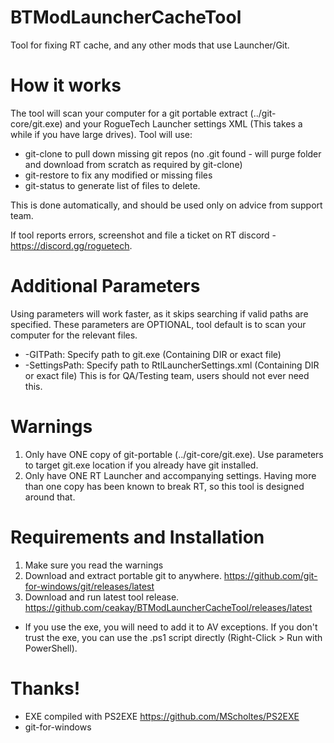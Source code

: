 # BTModLauncherCacheTool
Tool for fixing RT cache, and any other mods that use Launcher/Git.

# How it works
The tool will scan your computer for a git portable extract (../git-core/git.exe) and your RogueTech Launcher settings XML (This takes a while if you have large drives). Tool will use:
- git-clone to pull down missing git repos (no .git found - will purge folder and download from scratch as required by git-clone)
- git-restore to fix any modified or missing files
- git-status to generate list of files to delete. 

This is done automatically, and should be used only on advice from support team.

If tool reports errors, screenshot and file a ticket on RT discord - https://discord.gg/roguetech. 

# Additional Parameters
Using parameters will work faster, as it skips searching if valid paths are specified. These parameters are OPTIONAL, tool default is to scan your computer for the relevant files.
- -GITPath: Specify path to git.exe (Containing DIR or exact file)
- -SettingsPath: Specify path to RtlLauncherSettings.xml (Containing DIR or exact file) This is for QA/Testing team, users should not ever need this.

# Warnings
1. Only have ONE copy of git-portable (../git-core/git.exe). Use parameters to target git.exe location if you already have git installed. 
2. Only have ONE RT Launcher and accompanying settings. Having more than one copy has been known to break RT, so this tool is designed around that.

# Requirements and Installation
1. Make sure you read the warnings
2. Download and extract portable git to anywhere. https://github.com/git-for-windows/git/releases/latest
3. Download and run latest tool release. https://github.com/ceakay/BTModLauncherCacheTool/releases/latest
- If you use the exe, you will need to add it to AV exceptions. If you don't trust the exe, you can use the .ps1 script directly (Right-Click > Run with PowerShell). 

# Thanks!
- EXE compiled with PS2EXE https://github.com/MScholtes/PS2EXE
- git-for-windows
